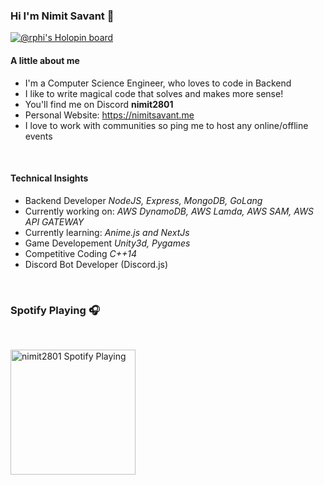 ### Hi I'm Nimit Savant 👋

[![@rphi's Holopin board](https://holopin.io/api/user/board?user=nimit2801)](https://holopin.io/@nimit2801)

#### A little about me

- I'm a Computer Science Engineer, who loves to code in Backend
- I like to write magical code that solves and makes more sense!
- You'll find me on Discord **nimit2801**
- Personal Website: https://nimitsavant.me
- I love to work with communities so ping me to host any online/offline events

<br/>

#### Technical Insights

- Backend Developer _NodeJS, Express, MongoDB, GoLang_
- Currently working on: _AWS DynamoDB, AWS Lamda, AWS SAM, AWS API GATEWAY_
- Currently learning: _Anime.js and NextJs_
- Game Developement _Unity3d, Pygames_
- Competitive Coding _C++14_
- Discord Bot Developer (Discord.js)

<br/>

### Spotify Playing 🎧

<br/>

[<img src="https://i.ytimg.com/vi/_lKL6OmL4fk/maxresdefault.jpg" alt="nimit2801 Spotify Playing" width="200" /></img>](https://open.spotify.com/track/0zMzyHAeMvwq5CRstru1Fp)
